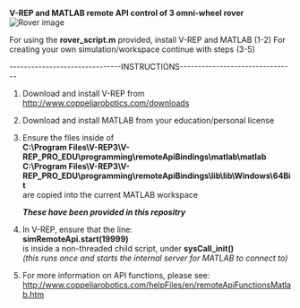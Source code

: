 
**V-REP and MATLAB remote API control of 3 omni-wheel rover** 
![Rover image](/images/banner.jpg)  

For using the **rover_script.m** provided, install V-REP and MATLAB (1-2)
For creating your own simulation/workspace continue with steps (3-5)

-------------------------------INSTRUCTIONS--------------------------------

1. Download and install V-REP from http://www.coppeliarobotics.com/downloads

2. Download and install MATLAB from your education/personal license

3. Ensure the files inside of  
      **C:\Program Files\V-REP3\V-REP_PRO_EDU\programming\remoteApiBindings\matlab\matlab**  
      **C:\Program Files\V-REP3\V-REP_PRO_EDU\programming\remoteApiBindings\lib\lib\Windows\64Bit**  
   are copied into the current MATLAB workspace  
   
   ***These have been provided in this repositry***  
   
4. In V-REP, ensure that the line:  
    **simRemoteApi.start(19999)**  
   is inside a non-threaded child script, under **sysCall_init()**  
   *(this runs once and starts the internal server for MATLAB to connect to)*  
    
5. For more information on API functions, please see:  
   http://www.coppeliarobotics.com/helpFiles/en/remoteApiFunctionsMatlab.htm
